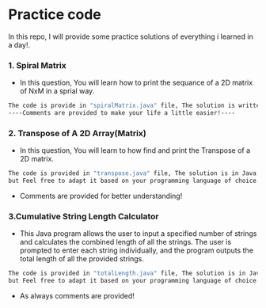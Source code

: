 # Practice code
In this repo, I will provide some practice solutions of everything i learned in a day!.

### 1. Spiral Matrix
- In this question, You will learn how to print the sequance of a 2D matrix of NxM in a sprial way.

```bash
The code is provide in "spiralMatrix.java" file, The solution is written is java but feel free to use it in other languages because the algorithm is easy and same.
----Comments are provided to make your life a little easier!----
```

### 2. Transpose of A 2D Array(Matrix)
- In this question, You will learn to how find and print the Transpose of a 2D matrix.

```bash
The code is provided in "transpose.java" file, The solution is in Java,
but Feel free to adapt it based on your programming language of choice.

```
- Comments are provided for better understanding!

### 3.Cumulative String Length Calculator
- This Java program allows the user to input a specified number of strings and calculates the combined length of all the strings. The user is prompted to enter each string individually, and the program outputs the total length of all the provided strings.

```bash
The code is provided in "totalLength.java" file, The solution is in Java,
but Feel free to adapt it based on your programming language of choice.

```
- As always comments are provided!